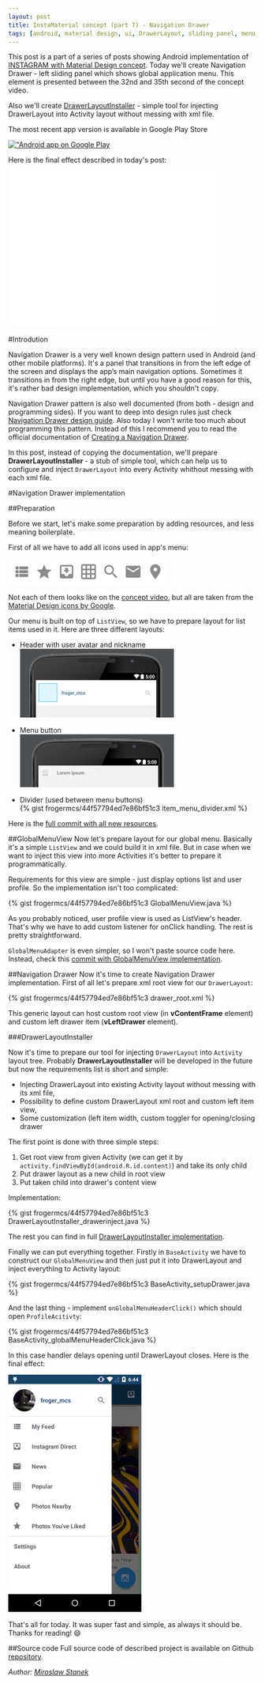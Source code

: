 ```yaml
---
layout: post
title: InstaMaterial concept (part 7) - Navigation Drawer
tags: [android, material design, ui, DrawerLayout, sliding panel, menu, DrawerLayoutInstaller, Navigation Drawer]
---
```


This post is a part of a series of posts showing Android implementation of [INSTAGRAM with Material Design concept]. Today we'll create Navigation Drawer - left sliding panel which shows global application menu. This element is presented between the 32nd and 35th second of the concept video.

Also we'll create [DrawerLayoutInstaller] - simple tool for injecting DrawerLayout into Activity layout without messing with xml file.

The most recent app version is available in Google Play Store

[!["Android app on Google Play](https://developer.android.com/images/brand/en_app_rgb_wo_60.png)](https://play.google.com/store/apps/details?id=io.github.froger.instamaterial)

<!-- more -->

Here is the final effect described in today's post:

<iframe width="420" height="315" src="//www.youtube.com/embed/rRYN1le1-ZM" frameborder="0" allowfullscreen></iframe>

#Introdution

Navigation Drawer is a very well known design pattern used in Android (and other mobile platforms). It's a panel that transitions in from the left edge of the screen and displays the app’s main navigation options. Sometimes it transitions in from the right edge, but until you have a good reason for this, it's rather bad design implementation, which you shouldn't copy.

Navigation Drawer pattern is also well documented (from both - design and programming sides). If you want to deep into design rules just check [Navigation Drawer design guide]. Also today I won't write too much about programming this pattern. Instead of this I recommend you to read the official documentation of [Creating a Navigation Drawer].

In this post, instead of copying the documentation, we'll prepare **DrawerLayoutInstaller** - a stub of simple tool, which can help us to configure and inject `DrawerLayout` into every Activity whithout messing with each xml file. 

#Navigation Drawer implementation

##Preparation

Before we start, let's make some preparation by adding resources, and less meaning boilerplate.

First of all we have to add all icons used in app's menu:

![New resources](/images/8/new-resources.png "New resources")

Not each of them looks like on the [concept video], but all are taken from the [Material Design icons by Google].

Our menu is built on top of `ListView`, so we have to prepare layout for list items used in it. Here are three different layouts:

* Header with user avatar and nickname  
![Menu header](/images/8/menu_header.png "Menu header")

* Menu button  
![Menu item](/images/8/menu_item.png "Menu item")

* Divider (used between menu buttons)  
{% gist frogermcs/44f57794ed7e86bf51c3 item_menu_divider.xml %}

Here is the [full commit with all new resources].

##GlobalMenuView
Now let's prepare layout for our global menu. Basically it's a simple `ListView` and we could build it in xml file. But in case when we want to inject this view into more Activities it's better to prepare it programmatically.

Requirements for this view are simple - just display options list and user profile. So the implementation isn't too complicated:

{% gist frogermcs/44f57794ed7e86bf51c3 GlobalMenuView.java %}

As you probably noticed, user profile view is used as ListView's header. That's why we have to add custom listener for onClick handling. The rest is pretty straightforward.

`GlobalMenuAdapter` is even simpler, so I won't paste source code here. Instead, check this [commit with GlobalMenuView implementation].

##Navigation Drawer
Now it's time to create Navigation Drawer implementation. First of all let's prepare xml root view for our `DrawerLayout`:

{% gist frogermcs/44f57794ed7e86bf51c3 drawer_root.xml %}

This generic layout can host custom root view (in **vContentFrame** element) and custom left drawer item (**vLeftDrawer** element).

###DrawerLayoutInstaller

Now it's time to prepare our tool for injecting `DrawerLayout` into `Activity` layout tree. Probably **DrawerLayoutInstaller** will be developed in the future but now the requirements list is short and simple:

* Injecting DrawerLayout into existing Activity layout without messing with its xml file,
* Possibility to define custom DrawerLayout xml root and custom left item view,
* Some customization (left item width, custom toggler for opening/closing drawer

The first point is done with three simple steps:

1. Get root view from given Activity (we can get it by `activity.findViewById(android.R.id.content)`) and take its only child
2. Put drawer layout as a new child in root view
3. Put taken child into drawer's content view

Implementation:

{% gist frogermcs/44f57794ed7e86bf51c3 DrawerLayoutInstaller_drawerinject.java %}

The rest you can find in full [DrawerLayoutInstaller implementation].

Finally we can put everything together. Firstly in `BaseActivity` we have to construct our `GlobalMenuView` and then just put it into DrawerLayout and inject everything to Activity layout:

{% gist frogermcs/44f57794ed7e86bf51c3 BaseActivity_setupDrawer.java %}

And the last thing - implement `onGlobalMenuHeaderClick()` which should open `ProfileAcitivty`:

{% gist frogermcs/44f57794ed7e86bf51c3 BaseActivity_globalMenuHeaderClick.java %}

In this case handler delays opening until DrawerLayout closes. Here is the final effect:

![Navigation Drawer](/images/8/navigation_drawer1.gif "Navigation Drawer")

That's all for today. It was super fast and simple, as always it should be. Thanks for reading! 😄

##Source code
Full source code of described project is available on Github [repository].

*Author: [Miroslaw Stanek]*

[INSTAGRAM with Material Design concept]:https://www.youtube.com/watch?v=ojwdmgmdR_Q
[concept video]:https://www.youtube.com/watch?v=ojwdmgmdR_Q
[Navigation Drawer design guide]:https://developer.android.com/design/patterns/navigation-drawer.html
[Creating a Navigation Drawer]:https://developer.android.com/training/implementing-navigation/nav-drawer.html
[Material Design icons by Google]:https://github.com/google/material-design-icons
[full commit with all new resources]:https://github.com/frogermcs/InstaMaterial/commit/4f42f9693fb74839261dd26759f15b04d0034073
[commit with GlobalMenuView implementation]:https://github.com/frogermcs/InstaMaterial/commit/cfb4ee819fea9fad852a2eeda671b15ccac6ade2
[DrawerLayoutInstaller]:https://github.com/frogermcs/DrawerLayoutInstaller
[DrawerLayoutInstaller implementation]:https://github.com/frogermcs/DrawerLayoutInstaller
[repository]:https://github.com/frogermcs/InstaMaterial
[Miroslaw Stanek]:http://about.me/froger_mcs